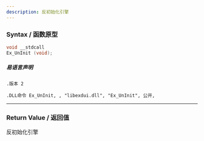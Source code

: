 ```yaml
---
description: 反初始化引擎
---
```


### Syntax / 函数原型

```C++
void __stdcall 
Ex_UnInit (void);
```

##### 易语言声明

```Elang
.版本 2

.DLL命令 Ex_UnInit, , "libexdui.dll", "Ex_UnInit", 公开, 
```

---

### Return Value / 返回值

反初始化引擎
